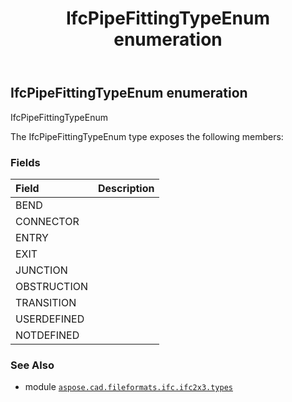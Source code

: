 ﻿---
title: IfcPipeFittingTypeEnum enumeration
second_title: Aspose.CAD for Python via .NET API References
description: 
type: docs
weight: 2630
url: /python-net/aspose.cad.fileformats.ifc.ifc2x3.types/ifcpipefittingtypeenum/
is_root: false
---

## IfcPipeFittingTypeEnum enumeration

IfcPipeFittingTypeEnum



The IfcPipeFittingTypeEnum type exposes the following members:

### Fields
| Field | Description |
| :- | :- |
| BEND |  |
| CONNECTOR |  |
| ENTRY |  |
| EXIT |  |
| JUNCTION |  |
| OBSTRUCTION |  |
| TRANSITION |  |
| USERDEFINED |  |
| NOTDEFINED |  |



### See Also
* module [`aspose.cad.fileformats.ifc.ifc2x3.types`](..)
